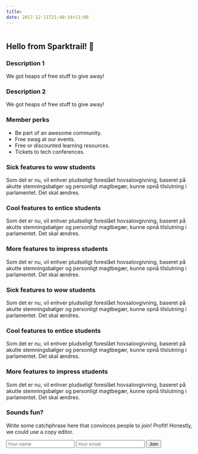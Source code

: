 ```yaml
---
title:
date: 2017-12-11T21:40:34+11:00
---
```


<main>
  <section class="cta-bg">
    <div class="container cta">
      <img src="" alt="">
      <h1 class="cta-header">Hello from Sparktrail! 👋</h1>
    </div>
  </section>
  <section class="info-bg">
    <div class="container">
      <h3>Description 1</h3>
      <p>We got heaps of free stuff to give away!</p>
    </div>
    <div class="container">
      <h3>Description 2</h3>
      <p>We got heaps of free stuff to give away!</p>
    </div>
    <div class="container perks">
      <h3>Member perks</h3>
      <ul>
        <li class="li-perk">Be part of an awesome community.</li>
        <li class="li-perk">Free swag at our events.</li>
        <li class="li-perk">Free or discounted learning resources.</li>
        <li class="li-perk">Tickets to tech conferences.</li>
      </ul>
    </div>
  </section>
  <section class="features-bg">
    <div class="container">
      <div class="features">
        <div class="features-col">
          <h3 class="features-heading">Sick features to wow students</h3>
          <p class="feat-caption">Som det er nu, vil enhver pludseligt foreslået hovsalovgivning, baseret på akutte stemningsbølger og personligt magtbegær, kunne opnå tilslutning i parlamentet. Det skal ændres.</p>
        </div>
        <div class="features-col">
          <h3 class="features-heading">Cool features to entice students</h3>
          <p class="feat-caption">Som det er nu, vil enhver pludseligt foreslået hovsalovgivning, baseret på akutte stemningsbølger og personligt magtbegær, kunne opnå tilslutning i parlamentet. Det skal ændres.</p>
        </div>
        <div class="features-col">
          <h3 class="features-heading">More features to impress students</h3>
          <p class="feat-caption">Som det er nu, vil enhver pludseligt foreslået hovsalovgivning, baseret på akutte stemningsbølger og personligt magtbegær, kunne opnå tilslutning i parlamentet. Det skal ændres.</p>
        </div>
      </div>
      <div class="features">
        <div class="features-col btm-row">
          <h3 class="features-heading">Sick features to wow students</h3>
          <p class="feat-caption">Som det er nu, vil enhver pludseligt foreslået hovsalovgivning, baseret på akutte stemningsbølger og personligt magtbegær, kunne opnå tilslutning i parlamentet. Det skal ændres.</p>
        </div>
        <div class="features-col btm-row">
          <h3 class="features-heading">Cool features to entice students</h3>
          <p class="feat-caption">Som det er nu, vil enhver pludseligt foreslået hovsalovgivning, baseret på akutte stemningsbølger og personligt magtbegær, kunne opnå tilslutning i parlamentet. Det skal ændres.</p>
        </div>
        <div class="features-col btm-row">
          <h3 class="features-heading">More features to impress students</h3>
          <p class="feat-caption">Som det er nu, vil enhver pludseligt foreslået hovsalovgivning, baseret på akutte stemningsbølger og personligt magtbegær, kunne opnå tilslutning i parlamentet. Det skal ændres.</p>
        </div>
      </div>
    </div>
  </section>
  <section class="lead-bg">
    <div class="container lead">
      <div class="lead-caption">
        <h3 class="lead-title">Sounds fun?</h3>
        <p>Write some catchphrase here that convinces people to join! Profit! Honestly, we could use a copy editor.</p>
      </div>
      <form class="lead-form" name="membership" action="success" netlify-honeypot="bot-field" netlify>
        <div hidden>
          <label for="bot-field">Claptrap the bot trap</label>
          <input type="text" name="bot-field">
        </div>
        <input class="form-field" type="text" name="name" id="name" placeholder="Your name">
        <input class="form-field" type="email" name="email" id="email" placeholder="Your email">
        <button class="form-btn" type="submit">Join</button>
      </form>
    </div>
  </section>
</main>
